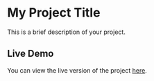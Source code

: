 # My Project Title  

This is a brief description of your project.  

## Live Demo  

You can view the live version of the project [here](https://rentals-app.netlify.app/).
